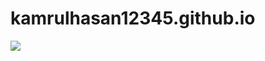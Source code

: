 # kamrulhasan12345.github.io
<img src="https://img.shields.io/badge/Platforms-Web-brightgreen?style=flat-square">
